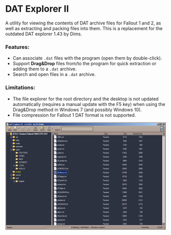 # DAT Explorer II

A utility for viewing the contents of DAT archive files for Fallout 1 and 2, as well as extracting and packing files into them.
This is a replacement for the outdated DAT explorer 1.43 by Dims.

### Features:
- Can associate `.dat` files with the program (open them by double-click).
- Support **Drag&Drop** files from/to the program for quick extraction or adding them to a `.dat` archive.
- Search and open files in a `.dat` archive.

### Limitations:
- The file explorer for the root directory and the desktop is not updated automatically (requires a manual update with the F5 key) when using the Drag&Drop method in Windows 7 (and possibly Windows 10).
- File compression for Fallout 1 DAT format is not supported.

![UI Preview](pics/screen.png)
